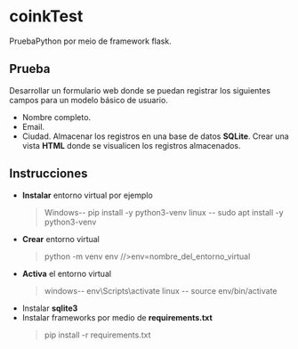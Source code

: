 # coinkTest
PruebaPython por meio de framework flask.

## Prueba

Desarrollar un formulario web donde se puedan registrar los siguientes campos
para un modelo básico de usuario.
- Nombre completo.
- Email.
- Ciudad.
Almacenar los registros en una base de datos **SQLite**.
Crear una vista **HTML** donde se visualicen los registros almacenados.

## Instrucciones
- **Instalar** entorno virtual por ejemplo
    >Windows-- pip install -y python3-venv
    >linux  -- sudo apt install -y python3-venv
- **Crear** entorno virtual
    >python -m venv env  //>env=nombre_del_entorno_virtual
- **Activa** el entorno virtual
    >windows-- env\Scripts\activate
    >linux  -- source env/bin/activate
- Instalar **sqlite3**
- Instalar frameworks por medio de **requirements.txt**
    >pip install -r requirements.txt